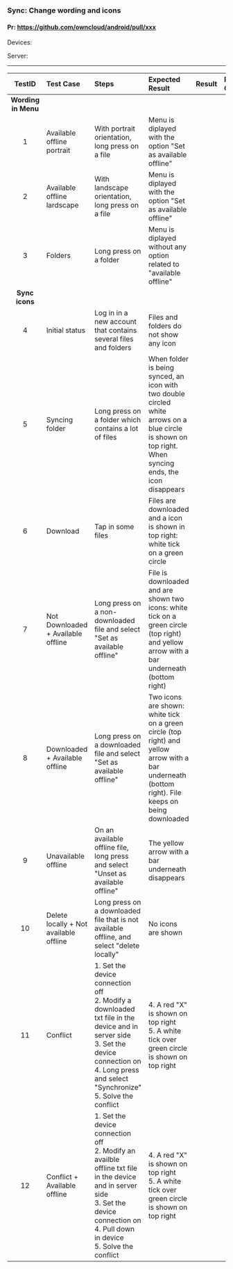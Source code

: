 ###  Sync: Change wording and icons

#### Pr: https://github.com/owncloud/android/pull/xxx

Devices: 

Server: 

---

 
| TestID | Test Case | Steps | Expected Result | Result | Related Comment |
| :----: | :-------- | :---- | :-------------- | :----: | :-------------- |
|**Wording in Menu**||||||
| 1 | Available offline portrait | With portrait orientation, long press on a file<br>|Menu is diplayed with the option "Set as available offline"| | |
| 2 | Available offline lardscape | With landscape orientation, long press on a file<br>|Menu is diplayed with the option "Set as available offline"| | |
| 3 | Folders |Long press on a folder<br>|Menu is diplayed without any option related to "available offline"| | |
|**Sync icons**||||||
| 4 | Initial status | Log in in a new account that contains several files and folders  | Files and folders do not show any icon | | |
| 5 | Syncing folder | Long press on a folder which contains a lot of files  | When folder is being synced, an icon with two double circled white arrows on a blue circle is shown on top right. When syncing ends, the icon disappears | | |
| 6 | Download | Tap in some files  | Files are downloaded and a icon is shown in top right: white tick on a green circle | | |
| 7 | Not Downloaded + Available offline | Long press on a non-downloaded file and select "Set as available offline"  | File is downloaded and are shown two icons:  white tick on a green circle (top right) and yellow arrow with a bar underneath (bottom right)| | |
| 8 | Downloaded + Available offline | Long press on a downloaded file and select "Set as available offline"  | Two icons are shown:  white tick on a green circle (top right) and yellow arrow with a bar underneath (bottom right). File keeps on being downloaded| | |
| 9 | Unavailable offline | On an available offline file, long press and select "Unset as available offline"| The yellow arrow with a bar underneath disappears| | |
| 10 | Delete locally + Not available offline | Long press on a downloaded file that is not available offline, and select "delete locally" | No icons are shown| | |
| 11 | Conflict | 1. Set the device connection off<br>2. Modify a downloaded txt file in the device and in server side<br>3. Set the device connection on<br>4. Long press and select "Synchronize"<br>5. Solve the conflict| 4. A red "X" is shown on top right<br>5. A white tick over green circle is shown on top right| | |
| 12 | Conflict + Available offline | 1. Set the device connection off<br>2. Modify an availble offline txt file in the device and in server side<br>3. Set the device connection on<br>4. Pull down in device<br>5. Solve the conflict| 4. A red "X" is shown on top right<br>5. A white tick over green circle is shown on top right| | |



